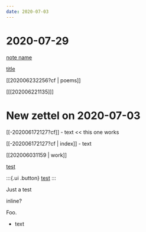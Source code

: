 ```yaml
---
date: 2020-07-03
---
```


# 2020-07-29

[note name](-c202006232256.md)

[title](-c202006032252.md)

[[202006232256?cf | poems]]

[[[202006221135]]] 

# New zettel on 2020-07-03

[[-202006172127?cf]] [](test-test) - text << this one works

[[-202006172127?cf | index]]  - text
[^hi]: something

[[202006031159 | work]]

[test](202006212211.md)

:::{.ui .button}
[test](https://www.google.com)
:::

Just a test

inline? <!-- this is a comment -->

Foo.


- text

<script 
    src="https://utteranc.es/client.js"
    repo="EyebrowHairs/garden"
    issue-term="title"
    label="comment"
    theme="github-light"
    crossorigin="anonymous"
    async>
</script>

